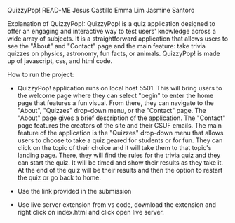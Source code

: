 QuizzyPop! READ-ME
Jesus Castillo
Emma Lim
Jasmine Santoro

Explanation of QuizzyPop!:
QuizzyPop! is a quiz application designed to offer an engaging and interactive way to test users' knowledge across a wide array of subjects. It is a straightforward application that allows users to see the "About" and "Contact" page and the main feature: take trivia quizzes on physics, astronomy, fun facts, or animals. 
QuizzyPop! is made up of javascript, css, and html code. 

How to run the project:
- QuizzyPop! application runs on local host 5501. This will bring users to the welcome page where they can select "begin" to enter the home page that features a fun visual. From there, they can navigate to the "About", "Quizzes" drop-down menu, or the "Contact" page. 
The "About" page gives a brief description of the application. The "Contact" page features the creators of the site and their CSUF emails. 
The main feature of the application is the "Quizzes" drop-down menu that allows users to choose to take a quiz geared for students or for fun. They can click on the topic of their choice and it will take them to that topic's landing page. There, they will find the rules for the trivia quiz and they can start the quiz. It will be timed and show their results as they take it. At the end of the quiz will be their results and then the option to restart the quiz or go back to home. 

- Use the link provided in the submission

- Use live server extension from vs code, download the extension and right click on index.html and click open live server.

